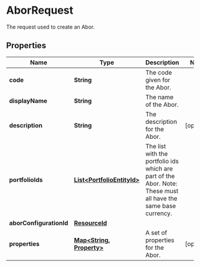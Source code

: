 

# AborRequest

The request used to create an Abor.

## Properties

| Name | Type | Description | Notes |
|------------ | ------------- | ------------- | -------------|
|**code** | **String** | The code given for the Abor. |  |
|**displayName** | **String** | The name of the Abor. |  |
|**description** | **String** | The description for the Abor. |  [optional] |
|**portfolioIds** | [**List&lt;PortfolioEntityId&gt;**](PortfolioEntityId.md) | The list with the portfolio ids which are part of the Abor. Note: These must all have the same base currency. |  |
|**aborConfigurationId** | [**ResourceId**](ResourceId.md) |  |  |
|**properties** | [**Map&lt;String, Property&gt;**](Property.md) | A set of properties for the Abor. |  [optional] |



